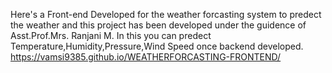 Here's a Front-end Developed for the weather forcasting system to predect the weather and this project has been developed under the guidence of Asst.Prof.Mrs. Ranjani M.
In this you can predect Temperature,Humidity,Pressure,Wind Speed once backend developed.
https://vamsi9385.github.io/WEATHERFORCASTING-FRONTEND/
